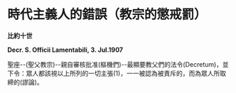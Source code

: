 # 時代主義人的錯誤（教宗的懲戒罰）


**比約十世**

**Decr. S. Officii Lamentabili, 3. Jul.1907**





聖座--(聖父教宗)--親自審核批准(樞機們)--最顯要教父們的法令(Decretum)，並下令：眾人都該視以上所列的一切主張(1)，一一被認為被責斥的，而為眾人所取締的(謬論)。

